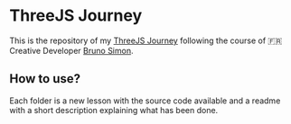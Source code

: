 # ThreeJS Journey

This is the repository of my [ThreeJS Journey](https://threejs-journey.com/) following the course of 🇫🇷 Creative Developer [Bruno Simon](https://github.com/brunosimon).

## How to use?

Each folder is a new lesson with the source code available and a readme with a short description explaining what has been done.
